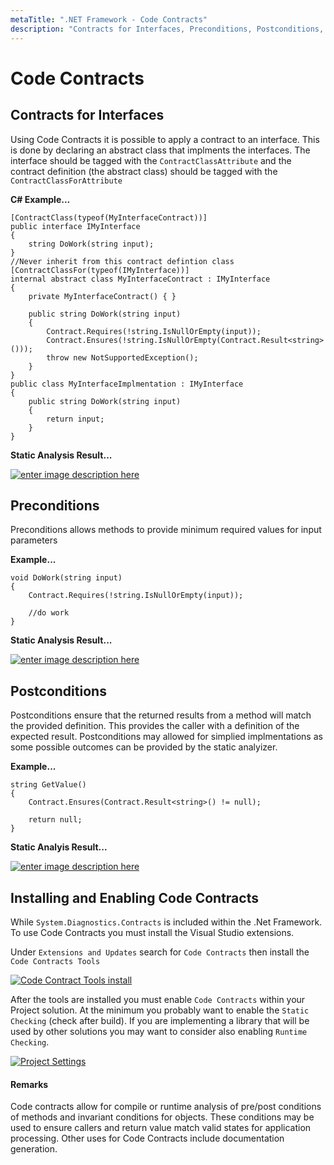 ```yaml
---
metaTitle: ".NET Framework - Code Contracts"
description: "Contracts for Interfaces, Preconditions, Postconditions, Installing and Enabling Code Contracts"
---
```


# Code Contracts



## Contracts for Interfaces


Using Code Contracts it is possible to apply a contract to an interface.  This is done by declaring an abstract class that implments the interfaces.  The interface should be tagged with the `ContractClassAttribute` and the contract definition (the abstract class) should be tagged with the `ContractClassForAttribute`

**C# Example...**

```dotnet
[ContractClass(typeof(MyInterfaceContract))]
public interface IMyInterface
{
    string DoWork(string input);
}
//Never inherit from this contract defintion class
[ContractClassFor(typeof(IMyInterface))]
internal abstract class MyInterfaceContract : IMyInterface
{
    private MyInterfaceContract() { }

    public string DoWork(string input)
    {
        Contract.Requires(!string.IsNullOrEmpty(input));
        Contract.Ensures(!string.IsNullOrEmpty(Contract.Result<string>()));
        throw new NotSupportedException();
    }
}
public class MyInterfaceImplmentation : IMyInterface
{
    public string DoWork(string input)
    {
        return input;
    }
}

```

**Static Analysis Result...**

[<img src="https://i.stack.imgur.com/eDxbs.png" alt="enter image description here" />](https://i.stack.imgur.com/eDxbs.png)



## Preconditions


Preconditions allows methods to provide minimum required values for input parameters

**Example...**

```dotnet
void DoWork(string input)
{
    Contract.Requires(!string.IsNullOrEmpty(input));

    //do work
}

```

**Static Analysis Result...**

[<img src="http://i.stack.imgur.com/ZFVU0.png" alt="enter image description here" />](http://i.stack.imgur.com/ZFVU0.png)



## Postconditions


Postconditions ensure that the returned results from a method will match the provided definition.  This provides the caller with a definition of the expected result.  Postconditions may allowed for simplied implmentations as some possible outcomes can be provided by the static analyizer.

**Example...**

```dotnet
string GetValue()
{
    Contract.Ensures(Contract.Result<string>() != null);

    return null;
}

```

**Static Analyis Result...**

[<img src="http://i.stack.imgur.com/gpCrS.png" alt="enter image description here" />](http://i.stack.imgur.com/gpCrS.png)



## Installing and Enabling Code Contracts


While `System.Diagnostics.Contracts` is included within the .Net Framework.  To use Code Contracts you must install the Visual Studio extensions.

Under `Extensions and Updates` search for `Code Contracts` then install the `Code Contracts Tools`

[<img src="http://i.stack.imgur.com/hTYJ1.png" alt="Code Contract Tools install" />](http://i.stack.imgur.com/hTYJ1.png)

After the tools are installed you must enable `Code Contracts` within your Project solution.  At the minimum you probably want to enable the `Static Checking` (check after build).  If you are implementing a library that will be used by other solutions you may want to consider also enabling `Runtime Checking`.

[<img src="http://i.stack.imgur.com/f4f1Z.png" alt="Project Settings" />](http://i.stack.imgur.com/f4f1Z.png)



#### Remarks


Code contracts allow for compile or runtime analysis of pre/post conditions of methods and invariant conditions for objects.  These conditions may be used to ensure callers and return value match valid states for application processing.  Other uses for Code Contracts include documentation generation.

